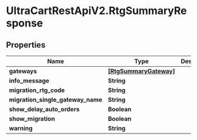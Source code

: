 # UltraCartRestApiV2.RtgSummaryResponse

## Properties
Name | Type | Description | Notes
------------ | ------------- | ------------- | -------------
**gateways** | [**[RtgSummaryGateway]**](RtgSummaryGateway.md) |  | [optional] 
**info_message** | **String** |  | [optional] 
**migration_rtg_code** | **String** |  | [optional] 
**migration_single_gateway_name** | **String** |  | [optional] 
**show_delay_auto_orders** | **Boolean** |  | [optional] 
**show_migration** | **Boolean** |  | [optional] 
**warning** | **String** |  | [optional] 



